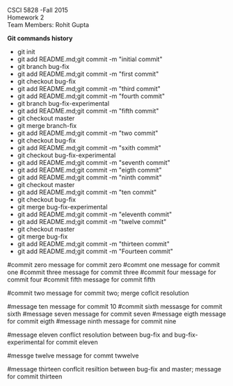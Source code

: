 CSCI 5828 -Fall 2015  
Homework 2  
Team Members: Rohit Gupta  


**Git commands history**  
* git init  
* git add README.md;git commit -m "initial commit"  
* git branch bug-fix  
* git add README.md;git commit -m "first commit"  
* git checkout bug-fix  
* git add README.md;git commit -m "third commit"   
* git add README.md;git commit -m "fourth commit"   
* git branch bug-fix-experimental  
* git add README.md;git commit -m "fifth commit"  
* git checkout master  
* git merge branch-fix  
* git add README.md;git commit -m "two commit"  
* git checkout bug-fix  
* git add README.md;git commit -m "sxith commit"  
* git checkout  bug-fix-experimental    
* git add README.md;git commit -m "seventh commit"  
* git add README.md;git commit -m "eigth commit"  
* git add README.md;git commit -m "ninth commit"  
* git checkout master  
* git add README.md;git commit -m "ten commit"  
* git checkout bug-fix  
* git merge bug-fix-experimental  
* git add README.md;git commit -m "eleventh commit"   
* git add README.md;git commit -m "twelve commit"   
* git checkout master  
* git merge bug-fix  
* git add README.md;git commit -m "thirteen commit"  
* git add README.md;git commit -m "Fourteen commit"  



#commit zero
message for commit zero
#commt one
message for commit one
#commit three
message for commit three
#commit four
message for commit four
#commit fifth
message for commit fifth

#commit two
message for commit two; merge coflcit resolution

#message ten
message for commit 10
#commit sixth
messasge for commit sixth
#message seven
message for commit seven
#message eigth
message for commit eigth
#message ninth
message for commit nine

#message eleven
conflict resolution between bug-fix and bug-fix-experimental for commit eleven

#messge twelve
message for commt twwelve

#message thirteen
conflcit resiltion between bug-fix and master; message for commit thirteen

